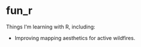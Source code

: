 # fun_r
Things I'm learning with R, including:
- Improving mapping aesthetics for active wildfires.

